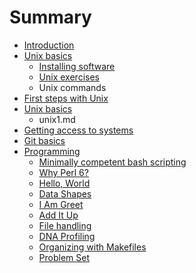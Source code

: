 # Summary

* [Introduction](README.md)
* [Unix basics](unix_basics.md)
   * [Installing software](installing_software.md)
   * [Unix exercises](unix_exercises.md)
   * Unix commands
* [First steps with Unix](first_steps_with_unix.md)
* [Unix basics](unixbasics1_md.md)
   * unix1.md
* [Getting access to systems](getting_access_to_systems.md)
* [Git basics](git_basics.md)
* [Programming](programming.md)
   * [Minimally competent bash scripting](minimally_competent_bash_scripting.md)
   * [Why Perl 6?](first_steps_with_perl_6.md)
   * [Hello, World](hello,_world.md)
   * [Data Shapes](data_shapes.md)
   * [I Am Greet](i_am_greet.md)
   * [Add It Up](add_it_up.md)
   * [File handling](file_handling.md)
   * [DNA Profiling](dna_profiling.md)
   * [Organizing with Makefiles](organizing_with_makefiles.md)
   * [Problem Set](problem_set.md)

